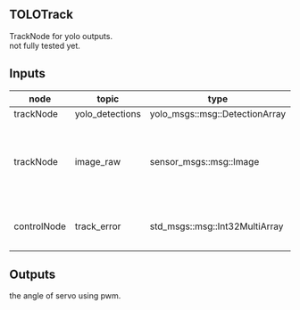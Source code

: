 TOLOTrack
---
TrackNode for yolo outputs.  
not fully tested yet.
## Inputs
|node|topic|type|about|
|---|---|---|---|
|trackNode|yolo_detections|yolo_msgs::msg::DetectionArray||
|trackNode|image_raw|sensor_msgs::msg::Image|only run once,for determining the resolution of the image|
|controlNode|track_error|std_msgs::msg::Int32MultiArray|index 0 for x axis' err,1 for y axis' err|

## Outputs
the angle of servo using pwm.
